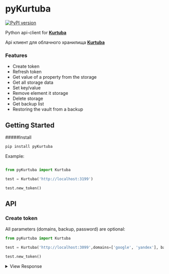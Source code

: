 # pyKurtuba
[![PyPI version](https://badge.fury.io/py/pyKurtuba.svg)](https://pypi.python.org/pypi/pyKurtuba)

Python api-client for [**Kurtuba**](https://github.com/hazratgs/kurtuba-storage)

Api клиент для облачного хранилища [**Kurtuba**](https://github.com/hazratgs/kurtuba-storage)

### Features
 - Create token
 - Refresh token
 - Get value of a property from the storage
 - Get all storage data
 - Set key/value
 - Remove element it storage
 - Delete storage
 - Get backup list
 - Restoring the vault from a backup

## Getting Started

#####Install
```python
pip install pyKurtuba
```

Example:
```python

from pyKurtuba import Kurtuba

test = Kurtuba('http://localhost:3199')

test.new_token()
```

## API

### Create token

All parameters (domains, backup, password) are optional:

    
```python
from pyKurtuba import Kurtuba

test = Kurtuba('http://localhost:3099',domains=['google', 'yandex'], backup=True, password='12345')

test.new_token()
```

 <details>
  <summary>View Response</summary>

```js 		 
{
  "status":  true,
  "data":{
    "token": "002cac23-aa8b-4803-a94f-3888020fa0df",
    "refreshToken": "5bf365e0-1fc0-11e8-85d2-3f7a9c4f742e"
  }
}
```
#### Writing data to storage
To write data to the storage, you need to transfer the data object:

```python
test.set_data(token, {test:2})
```
<details>
  <summary>View Response</summary>

```js 		 
{
  "status":  true,
  "message": "Successfully added"
}
```
</details>

### Удаление элемента

```python
test.remove(token, key)
```

*token* - токен

*key* - имя элемента

### Удаление храналища

```python
test.delete(token)
```

*token* - токен

#### Get all storage

Если вам нужно получить все данные, которые есть в хранилище:

```python
test.get_all(token, name)
```
<details>
  <summary>View Response</summary>

```js 		 
{
  "status":  true,
  "data": {
    name: 'hazratgs',
    age: 25,
    city: 'Derbent'
    skills: ['javascript', 'react+redux', 'nodejs', 'mongodb']
  }
}
```
</details>

#### Get property

```python
test.get(token, key)
```
 <details>
  <summary>View Response</summary>

```js 		 
{
  "status":  true,
  "data": "hazratgs"
}
```
</details>

#### Remove property

```python
test.get(token, key)
```

 <details>
  <summary>View Response</summary>

```js 		 
{
  "status":  true,
  "message": "Successfully deleted"
}
```
</details>

#### Get backup list storage
If you passed a parameter `backup` when creating a token, then your repository will have backup copies, which are created every 2 hours and stored during the day.
In order to get a list of active copies of the repository, send the request:

```python
test.backup(token)
```
<details>
  <summary>View Response</summary>

```js 		 
{
  "status":  true,
  "data": [
    'Sun Mar 04 2018 19:39:42 GMT+0300 (MSK)', 
    'Sun Mar 04 2018 20:39:42 GMT+0300 (MSK)'
  ]
}
```
</details>

#### Restoring the vault from a backup
To return the store to a specific checkpoint, pass the date of the checkpoint:

```python
test.restore(token, name_backup)
```

 <details>
  <summary>View Response</summary>

```js 		 
{
  "status":  true,
  "message": "Successfully restored"
}
```
</details>

